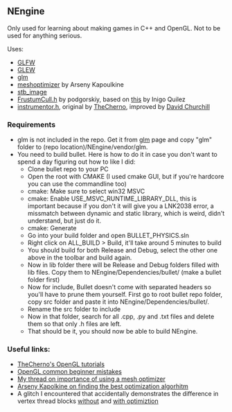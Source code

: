 ## NEngine
Only used for learning about making games in C++ and OpenGL. Not to be used for anything serious.

Uses:
- [GLFW](https://www.glfw.org/)
- [GLEW](http://glew.sourceforge.net/)
- [glm](https://github.com/g-truc/glm)
- [meshoptimizer](https://github.com/zeux/meshoptimizer) by Arseny Kapoulkine
- [stb_image](https://github.com/nothings/stb)
- [FrustumCull.h](https://gist.github.com/podgorskiy/e698d18879588ada9014768e3e82a644) by podgorskiy, based on [this](http://iquilezles.org/www/articles/frustumcorrect/frustumcorrect.htm) by Inigo Quilez
- [instrumentor.h](https://pastebin.com/qw5Neq4U), original by [TheCherno](https://github.com/TheCherno), improved by [David Churchill](https://gist.github.com/davechurchill)

### Requirements
- glm is not included in the repo. Get it from [glm](https://github.com/g-truc/glm) page and copy "glm" folder to (repo location)/NEngine/vendor/glm.
- You need to build bullet. Here is how to do it in case you don't want to spend a day figuring out how to like I did:
	- Clone bullet repo to your PC
	- Open the root with CMAKE (I used cmake GUI, but if you're hardcore you can use the commandline too)
	- cmake: Make sure to select win32 MSVC
	- cmake: Enable USE_MSVC_RUNTIME_LIBRARY_DLL, this is important because if you don't it will give you a LNK2038 error, a missmatch between dynamic and static library, which is weird, didn't understand, but just do it.
	- cmake: Generate
	- Go into your build folder and open BULLET_PHYSICS.sln
	- Right click on ALL_BUILD > Build, it'll take around 5 minutes to build
	- You should build for both Release and Debug, select the other one above in the toolbar and build again.
	- Now in lib folder there will be Release and Debug folders filled with lib files. Copy them to NEngine/Dependencies/bullet/ (make a bullet folder first)
	- Now for include, Bullet doesn't come with separated headers so you'll have to prune them yourself. First go to root bullet repo folder, copy src folder and paste it into NEngine/Dependencies/bullet/.
	- Rename the src folder to include
	- Now in that folder, search for all .cpp, .py and .txt files and delete them so that only .h files are left.
	- That should be it, you should now be able to build NEngine.

### Useful links:
- [TheCherno's OpenGL tutorials](https://www.youtube.com/playlist?list=PLlrATfBNZ98foTJPJ_Ev03o2oq3-GGOS2)
- [OpenGL common beginner mistakes](https://www.khronos.org/opengl/wiki/Common_Mistakes)
- [My thread on importance of using a mesh optimizer](https://twitter.com/Nothke/status/1240641475286896643)
- [Arseny Kapolkine on finding the best optimization algorhitm](https://zeux.io/2020/01/22/learning-from-data/)
- A glitch I encountered that accidentally demonstrates the difference in vertex thread blocks [without](https://twitter.com/Nothke/status/1241499230197428229) and [with optimiztion](https://twitter.com/Nothke/status/1241499415740846081)